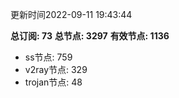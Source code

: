 更新时间2022-09-11 19:43:44

**总订阅: 73**
**总节点: 3297**
**有效节点: 1136**
- ss节点: 759
- v2ray节点: 329
- trojan节点: 48
